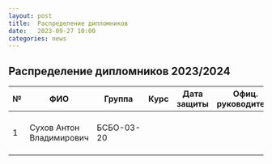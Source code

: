 ```yaml
---
layout: post
title:  Распределение дипломников
date:   2023-09-27 10:00
categories: news
---
```

## Распределение дипломников 2023/2024

| №    | ФИО                                   | Группа        | Курс |Дата защиты| Офиц. руководитель        | Тема                                                                                                                                                                  |
| -----| ------------------------------------- | ------------- | ---- | --------- | ------------------------- | --------------------------------------------------------------------------------------------------------------------------------------------------------------------- |
| 1    |Сухов Антон Владимирович               | БСБО-03-20    |      |           |                           | Ансамбли моделей для распознавания сигналов ЭМГ.                                                                                               |



